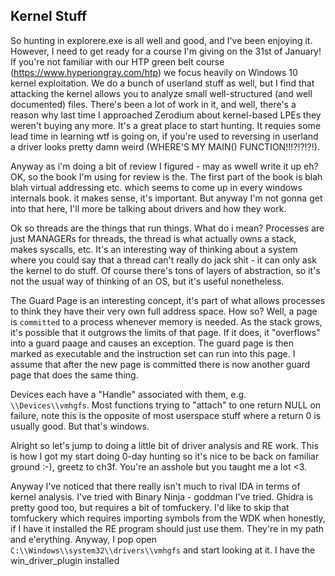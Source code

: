 ## Kernel Stuff

So hunting in explorere.exe is all well and good, and I've been enjoying it. However, I need to get ready for a course I'm giving on the 31st of January! If you're not familiar with our HTP green belt course (https://www.hyperiongray.com/htp) we focus heavily on Windows 10 kernel exploitation. We do a bunch of userland stuff as well, but I find that attacking the kernel allows you to analyze small well-structured (and well documented) files. There's been a lot of work in it, and well, there's a reason why last time I approached Zerodium about kernel-based LPEs they weren't buying any more. It's a great place to start hunting. It requies some lead time in learning wtf is going on, if you're used to reversing in userland a driver looks pretty damn weird (WHERE'S MY MAIN() FUNCTION!!!?!?!?!).

Anyway as i'm doing a bit of review I figured - may as wwell write it up eh? OK, so the book I'm using for review is the. The first part of the book is blah blah virtual addressing etc. which seems to come up in every windows internals book. it makes sense, it's important. But anyway I'm not gonna get into that here, I'll more be talking about drivers and how they work.

Ok so threads are the things that run things. What do i mean? Processes are just MANAGERs for threads, the thread is what actually owns a stack, makes syscalls, etc. It's an interesting way of thinking about a system where you could say that a thread can't really do jack shit - it can only ask the kernel to do stuff. Of course there's tons of layers of abstraction, so it's not the usual way of thinking of an OS, but it's useful nonetheless.

The Guard Page is an interesting concept, it's part of what allows processes to think they have their very own full address space. How so? Well, a page is `committed` to a process whenever memory is needed. As the stack grows, it's possible that it outgrows the limits of that page. If it does, it "overflows" into a guard paage and causes an exception. The guard page is then marked as executable and the instruction set can run into this page. I assume that after the new page is committed there is now another guard page that does the same thing.

Devices each have a "Handle" associated with them, e.g. `\\Devices\\vmhgfs`. Most functions trying to "attach" to one return NULL on failure, note this is the opposite of most userspace stuff where a return 0 is usually good. But that's windows. 

Alright so let's jump to doing a little bit of driver analysis and RE work. This is how I got my start doing 0-day hunting so it's nice to be back on familiar ground :-), greetz to ch3f. You're an asshole but you taught me a lot <3.

Anyway I've noticed that there really isn't much to rival IDA in terms of kernel analysis. I've tried with Binary Ninja - goddman I've tried. Ghidra is pretty good too, but requires a bit of tomfuckery. I'd like to skip that tomfuckery which requires importing symbols from the WDK when honestly, if I have it installed the RE program should just use them. They're in my path and e'erything. Anyway, I pop open `C:\\Windows\\system32\\drivers\\vmhgfs` and start looking at it. I have the win_driver_plugin installed
